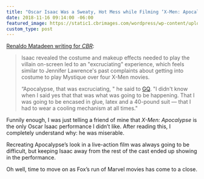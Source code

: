 ```yaml
---
title: "Oscar Isaac Was a Sweaty, Hot Mess while Filming ‘X-Men: Apocalypse’"
date: 2018-11-16 09:14:00 -06:00
featured_image: https://static1.cbrimages.com/wordpress/wp-content/uploads/2018/07/Apocalypse.jpg
custom_type: post
---
```


[Renaldo Matadeen writing for *CBR*](https://www.cbr.com/oscar-isaac-hard-words-xmen-apocalypse/):

> Isaac revealed the costume and makeup effects needed to play the villain on-screen led to an "excruciating" experience, which feels similar to Jennifer Lawrence's past complaints about getting into costume to play Mystique over four X-Men movies.
>
> “Apocalypse, that was excruciating, " he said to [GQ](https://video.gq.com/watch/iconic-characters-oscar-isaac-breaks-down-his-most-iconic-characters). "I didn't know when I said yes that that was what was going to be happening. That I was going to be encased in glue, latex and a 40-pound suit — that I had to wear a cooling mechanism at all times."

Funnily enough, I was just telling a friend of mine that *X-Men: Apocalypse* is the only Oscar Isaac performance I didn’t like. After reading this, I completely understand why: he was miserable.

Recreating Apocalypse’s look in a live-action film was always going to be difficult, but keeping Isaac away from the rest of the cast ended up showing in the performance.

Oh well, time to move on as Fox’s run of Marvel movies has come to a close.
